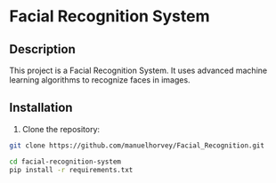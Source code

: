 # Facial Recognition System

## Description
This project is a Facial Recognition System. It uses advanced machine learning algorithms to recognize faces in images.

## Installation

1. Clone the repository:
```bash
git clone https://github.com/manuelhorvey/Facial_Recognition.git

cd facial-recognition-system
pip install -r requirements.txt

